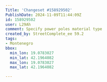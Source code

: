 ```yaml
---
Title: 'Changeset #158929502'
PublishDate: 2024-11-09T11:44:09Z
id: 158929502
user: L29Ah
comment: Specify power poles material type
created_by: StreetComplete_ee 59.2
tags:
- Montenegro
bbox:
  min_lon: 19.0783027
  min_lat: 42.1964082
  max_lon: 19.0783027
  max_lat: 42.1964082

---
```

